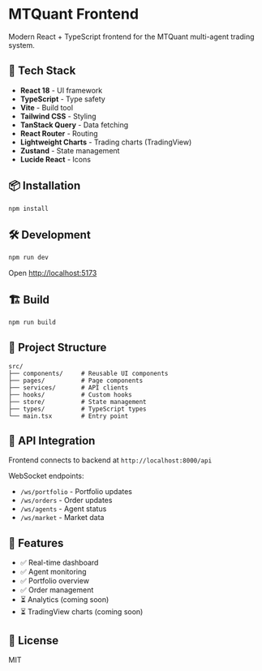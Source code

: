 # MTQuant Frontend

Modern React + TypeScript frontend for the MTQuant multi-agent trading system.

## 🚀 Tech Stack

- **React 18** - UI framework
- **TypeScript** - Type safety
- **Vite** - Build tool
- **Tailwind CSS** - Styling
- **TanStack Query** - Data fetching
- **React Router** - Routing
- **Lightweight Charts** - Trading charts (TradingView)
- **Zustand** - State management
- **Lucide React** - Icons

## 📦 Installation

```bash
npm install
```

## 🛠️ Development

```bash
npm run dev
```

Open [http://localhost:5173](http://localhost:5173)

## 🏗️ Build

```bash
npm run build
```

## 📁 Project Structure

```
src/
├── components/     # Reusable UI components
├── pages/          # Page components
├── services/       # API clients
├── hooks/          # Custom hooks
├── store/          # State management
├── types/          # TypeScript types
└── main.tsx        # Entry point
```

## 🔌 API Integration

Frontend connects to backend at `http://localhost:8000/api`

WebSocket endpoints:
- `/ws/portfolio` - Portfolio updates
- `/ws/orders` - Order updates
- `/ws/agents` - Agent status
- `/ws/market` - Market data

## 🎨 Features

- ✅ Real-time dashboard
- ✅ Agent monitoring
- ✅ Portfolio overview
- ✅ Order management
- ⏳ Analytics (coming soon)
- ⏳ TradingView charts (coming soon)

## 📝 License

MIT



